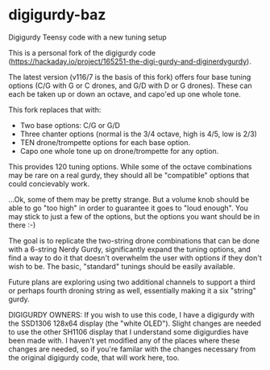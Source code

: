 # digigurdy-baz
Digigurdy Teensy code with a new tuning setup

This is a personal fork of the digigurdy code (https://hackaday.io/project/165251-the-digi-gurdy-and-diginerdygurdy).

The latest version (v116/7 is the basis of this fork) offers four base tuning options (C/G with G or C drones, and G/D with D or G drones).  These can each be taken up or down an octave, and capo'ed up one whole tone.

This fork replaces that with:
* Two base options: C/G or G/D
* Three chanter options (normal is the 3/4 octave, high is 4/5, low is 2/3)
* TEN drone/trompette options for each base option.
* Capo one whole tone up on drone/trompette for any option.

This provides 120 tuning options.  While some of the octave combinations may be rare on a real gurdy, they should all be "compatible" options that could concievably work.

...Ok, some of them may be pretty strange.  But a volume knob should be able to go "too high" in order to guarantee it goes to "loud enough".  You may stick to just a few of the options, but the options you want should be in there :-)

The goal is to replicate the two-string drone combinations that can be done with a 6-string Nerdy Gurdy, significantly expand the tuning options, and find a way to do it that doesn't overwhelm the user with options if they don't wish to be.  The basic, "standard" tunings should be easily available.

Future plans are exploring using two additional channels to support a third or perhaps fourth droning string as well, essentially making it a six "string" gurdy.

DIGIGURDY OWNERS: If you wish to use this code, I have a digigurdy with the SSD1306 128x64 display (the "white OLED").  Slight changes are needed to use the other SH1106 display that I understand some digigurdies have been made with.  I haven't yet modified any of the places where these changes are needed, so if you're familar with the changes necessary from the original digigurdy code, that will work here, too.
